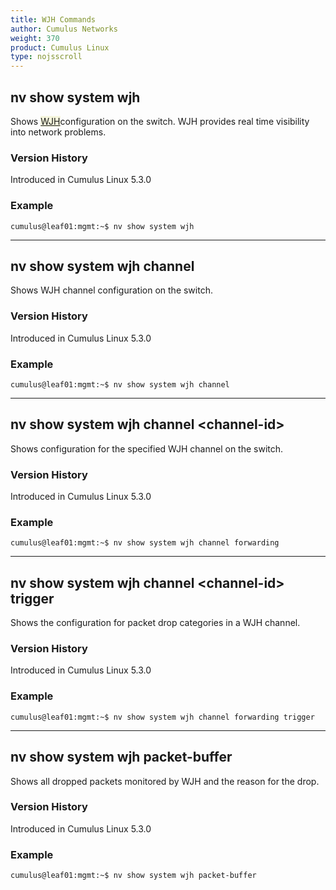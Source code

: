 ```yaml
---
title: WJH Commands
author: Cumulus Networks
weight: 370
product: Cumulus Linux
type: nojsscroll
---
```

## nv show system wjh

Shows <span style="background-color:#F5F5DC">[WJH](## "What Just Happened")</span>configuration on the switch. WJH provides real time visibility into network problems.

### Version History

Introduced in Cumulus Linux 5.3.0

### Example

```
cumulus@leaf01:mgmt:~$ nv show system wjh
```

- - -

## nv show system wjh channel

Shows WJH channel configuration on the switch.

### Version History

Introduced in Cumulus Linux 5.3.0

### Example

```
cumulus@leaf01:mgmt:~$ nv show system wjh channel
```

- - -

## nv show system wjh channel \<channel-id\>

Shows configuration for the specified WJH channel on the switch.

### Version History

Introduced in Cumulus Linux 5.3.0

### Example

```
cumulus@leaf01:mgmt:~$ nv show system wjh channel forwarding
```

- - -

## nv show system wjh channel \<channel-id\> trigger

Shows the configuration for packet drop categories in a WJH channel.

### Version History

Introduced in Cumulus Linux 5.3.0

### Example

```
cumulus@leaf01:mgmt:~$ nv show system wjh channel forwarding trigger
```

- - -

## nv show system wjh packet-buffer

Shows all dropped packets monitored by WJH and the reason for the drop.

### Version History

Introduced in Cumulus Linux 5.3.0

### Example

```
cumulus@leaf01:mgmt:~$ nv show system wjh packet-buffer
```
